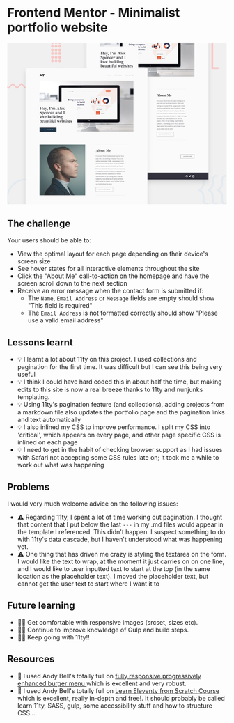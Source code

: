 # Frontend Mentor - Minimalist portfolio website

![Design preview for the Minimalist portfolio website coding challenge](./preview.jpg)

## The challenge

Your users should be able to:

- View the optimal layout for each page depending on their device's screen size
- See hover states for all interactive elements throughout the site
- Click the "About Me" call-to-action on the homepage and have the screen scroll down to the next section
- Receive an error message when the contact form is submitted if:
  - The `Name`, `Email Address` or `Message` fields are empty should show "This field is required"
  - The `Email Address` is not formatted correctly should show "Please use a valid email address"

## Lessons learnt

- 💡 I learnt a lot about 11ty on this project. I used collections and pagination for the first time. It was difficult but I can see this being very useful
- 💡 I think I could have hard coded this in about half the time, but making edits to this site is now a real breeze thanks to 11ty and nunjunks templating.
- 💡 Using 11ty's pagination feature (and collections), adding projects from a markdown file also updates the portfolio page and the pagination links and text automatically
- 💡 I also inlined my CSS to improve performance. I split my CSS into 'critical', which appears on every page, and other page specific CSS is inlined on each page
- 💡 I need to get in the habit of checking browser support as I had issues with Safari not accepting some CSS rules late on; it took me a while to work out what was happening

## Problems

I would very much welcome advice on the following issues:

- ⚠️ Regarding 11ty, I spent a lot of time working out pagination. I thought that content that I put below the last `---` in my .md files would appear in the template I referenced. This didn't happen. I suspect something to do with 11ty's data cascade, but I haven't understood what was happening yet.
- ⚠️ One thing that has driven me crazy is styling the textarea on the form. I would like the text to wrap, at the moment it just carries on on one line, and I would like to user inputted text to start at the top (in the same location as the placeholder text). I moved the placeholder text, but cannot get the user text to start where I want it to

## Future learning

- 🙇‍♂️ Get comfortable with responsive images (srcset, sizes etc).
- 🙇‍♂️ Continue to improve knowledge of Gulp and build steps.
- 🙇‍♂️ Keep going with 11ty!!

## Resources

- 🔗 I used Andy Bell's totally full on [fully responsive progressively enhanced burger menu ](https://piccalil.li/tutorial/build-a-fully-responsive-progressively-enhanced-burger-menu/) which is excellent and very robust.
- 🔗 I used Andy Bell's totally full on [Learn Eleventy from Scratch Course ](https://piccalil.li/course/learn-eleventy-from-scratch/) which is excellent, really in-depth and free!. It should probably be called learn 11ty, SASS, gulp, some accessibility stuff and how to structure CSS...
